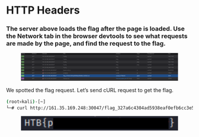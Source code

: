 # HTTP Headers

### The server above loads the flag after the page is loaded. Use the Network tab in the browser devtools to see what requests are made by the page, and find the request to the flag.

<figure><img src="../../../../../.gitbook/assets/Untitled (3) (1).png" alt=""><figcaption></figcaption></figure>

We spotted the flag request. Let’s send cURL request to get the flag.

```bash
(root💀kali)-[~]
└─# curl http://161.35.169.248:30047/flag_327a6c4304ad5938eaf0efb6cc3e53dc.txt
```

<figure><img src="../../../../../.gitbook/assets/Untitled 1 (2).png" alt=""><figcaption></figcaption></figure>
